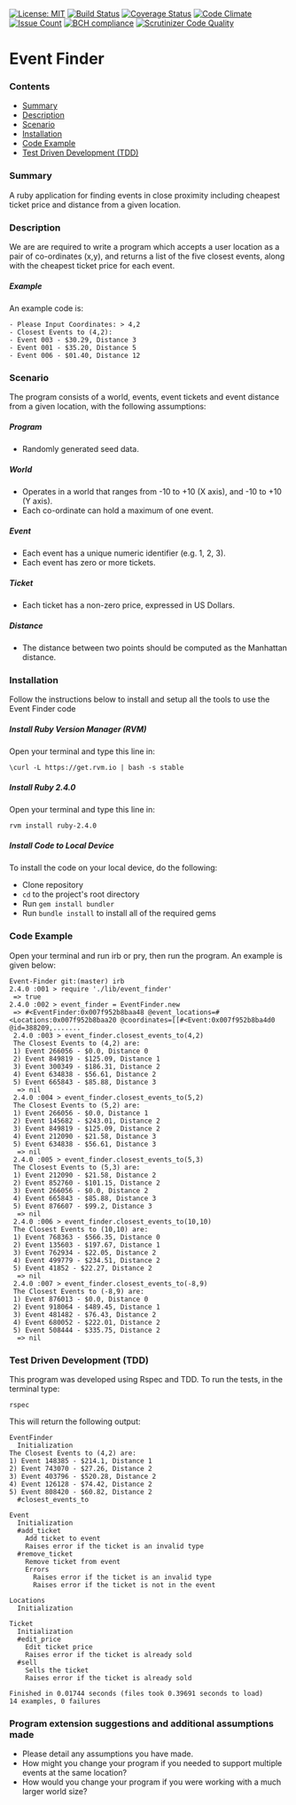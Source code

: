 [![License: MIT](https://img.shields.io/badge/License-MIT-yellow.svg)](LICENSE.txt)
[![Build Status](https://travis-ci.org/UltimateCoder00/Event-Finder.svg?branch=master)](https://travis-ci.org/UltimateCoder00/Event-Finder)
[![Coverage Status](https://coveralls.io/repos/github/UltimateCoder00/Event-Finder/badge.svg?branch=master)](https://coveralls.io/github/UltimateCoder00/Event-Finder?branch=master)
[![Code Climate](https://codeclimate.com/github/UltimateCoder00/Event-Finder/badges/gpa.svg)](https://codeclimate.com/github/UltimateCoder00/Event-Finder)
[![Issue Count](https://codeclimate.com/github/UltimateCoder00/Event-Finder/badges/issue_count.svg)](https://codeclimate.com/github/UltimateCoder00/Event-Finder)
[![BCH compliance](https://bettercodehub.com/edge/badge/UltimateCoder00/Event-Finder?branch=master)](https://bettercodehub.com/)
[![Scrutinizer Code Quality](https://scrutinizer-ci.com/g/UltimateCoder00/Event-Finder/badges/quality-score.png?b=master)](https://scrutinizer-ci.com/g/UltimateCoder00/Event-Finder/?branch=master)
# Event Finder
### Contents
- [Summary](#summary)
- [Description](#description)
- [Scenario](#scenario)
- [Installation](#installation)
- [Code Example](#code_example)
- [Test Driven Development (TDD)](#tdd)

### <a name="summary">Summary</a>
A ruby application for finding events in close proximity including cheapest ticket price and distance from a given location.

### <a name="description">Description</a>
We are are required to write a program which accepts a user location as a pair of co-ordinates (x,y), and returns a list of the five closest events, along with the cheapest ticket price for each event.

##### Example
An example code is:
```
- Please Input Coordinates: > 4,2
- Closest Events to (4,2):
- Event 003 - $30.29, Distance 3
- Event 001 - $35.20, Distance 5
- Event 006 - $01.40, Distance 12
```

### <a name="scenario">Scenario</a>
The program consists of a world, events, event tickets and event distance from a given location, with the following assumptions:

##### Program
- Randomly generated seed data.

##### World
- Operates in a world that ranges from -10 to +10 (X axis), and -10
to +10 (Y axis).
- Each co-ordinate can hold a maximum of one event.

##### Event
- Each event has a unique numeric identifier (e.g. 1, 2, 3).
- Each event has zero or more tickets.

##### Ticket
- Each ticket has a non-zero price, expressed in US Dollars.

##### Distance
- The distance between two points should be computed as the Manhattan distance.

### <a name="installation">Installation</a>
Follow the instructions below to install and setup all the tools to use the Event Finder code
##### Install Ruby Version Manager (RVM)
Open your terminal and type this line in:
```
\curl -L https://get.rvm.io | bash -s stable
```
##### Install Ruby 2.4.0
Open your terminal and type this line in:
```
rvm install ruby-2.4.0
```
##### Install Code to Local Device
To install the code on your local device, do the following:

* Clone repository
* `cd` to the project's root directory
* Run `gem install bundler`
* Run `bundle install` to install all of the required gems

### <a name="code_example">Code Example</a>
Open your terminal and run irb or pry, then run the program. An example is given below:
```
Event-Finder git:(master) irb
2.4.0 :001 > require './lib/event_finder'
 => true
2.4.0 :002 > event_finder = EventFinder.new
 => #<EventFinder:0x007f952b8baa48 @event_locations=#<Locations:0x007f952b8baa20 @coordinates=[[#<Event:0x007f952b8ba4d0 @id=388209,.......
 2.4.0 :003 > event_finder.closest_events_to(4,2)
 The Closest Events to (4,2) are:
 1) Event 266056 - $0.0, Distance 0
 2) Event 849819 - $125.09, Distance 1
 3) Event 300349 - $186.31, Distance 2
 4) Event 634838 - $56.61, Distance 2
 5) Event 665843 - $85.88, Distance 3
  => nil
 2.4.0 :004 > event_finder.closest_events_to(5,2)
 The Closest Events to (5,2) are:
 1) Event 266056 - $0.0, Distance 1
 2) Event 145682 - $243.01, Distance 2
 3) Event 849819 - $125.09, Distance 2
 4) Event 212090 - $21.58, Distance 3
 5) Event 634838 - $56.61, Distance 3
  => nil
 2.4.0 :005 > event_finder.closest_events_to(5,3)
 The Closest Events to (5,3) are:
 1) Event 212090 - $21.58, Distance 2
 2) Event 852760 - $101.15, Distance 2
 3) Event 266056 - $0.0, Distance 2
 4) Event 665843 - $85.88, Distance 3
 5) Event 876607 - $99.2, Distance 3
  => nil
 2.4.0 :006 > event_finder.closest_events_to(10,10)
 The Closest Events to (10,10) are:
 1) Event 768363 - $566.35, Distance 0
 2) Event 135603 - $197.67, Distance 1
 3) Event 762934 - $22.05, Distance 2
 4) Event 499779 - $234.51, Distance 2
 5) Event 41852 - $22.27, Distance 2
  => nil
 2.4.0 :007 > event_finder.closest_events_to(-8,9)
 The Closest Events to (-8,9) are:
 1) Event 876013 - $0.0, Distance 0
 2) Event 918064 - $489.45, Distance 1
 3) Event 481482 - $76.43, Distance 2
 4) Event 680052 - $222.01, Distance 2
 5) Event 508444 - $335.75, Distance 2
  => nil
```

### <a name="tdd">Test Driven Development (TDD)</a>
This program was developed using Rspec and TDD. To run the tests, in the terminal type:
```
rspec
```
This will return the following output:
```
EventFinder
  Initialization
The Closest Events to (4,2) are:
1) Event 148385 - $214.1, Distance 1
2) Event 743070 - $27.26, Distance 2
3) Event 403796 - $520.28, Distance 2
4) Event 126128 - $74.42, Distance 2
5) Event 808420 - $60.82, Distance 2
  #closest_events_to

Event
  Initialization
  #add_ticket
    Add ticket to event
    Raises error if the ticket is an invalid type
  #remove_ticket
    Remove ticket from event
    Errors
      Raises error if the ticket is an invalid type
      Raises error if the ticket is not in the event

Locations
  Initialization

Ticket
  Initialization
  #edit_price
    Edit ticket price
    Raises error if the ticket is already sold
  #sell
    Sells the ticket
    Raises error if the ticket is already sold

Finished in 0.01744 seconds (files took 0.39691 seconds to load)
14 examples, 0 failures
```


### Program extension suggestions and additional assumptions made
- Please detail any assumptions you have made.
- How might you change your program if you needed to support multiple events at the
same location?
- How would you change your program if you were working with a much larger world
size?
